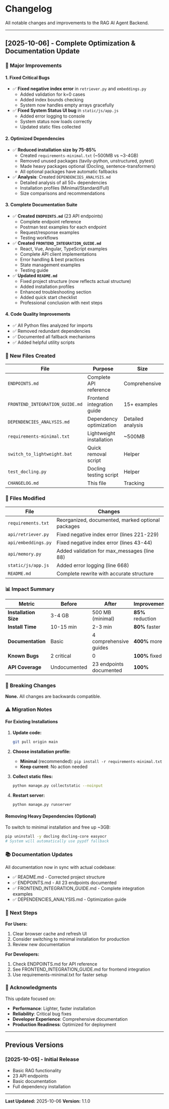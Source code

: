 # Changelog

All notable changes and improvements to the RAG AI Agent Backend.

---

## [2025-10-06] - Complete Optimization & Documentation Update

### 🎉 Major Improvements

#### 1. Fixed Critical Bugs
- ✅ **Fixed negative index error** in `retriever.py` and `embeddings.py`
  - Added validation for k=0 cases
  - Added index bounds checking
  - System now handles empty arrays gracefully
- ✅ **Fixed System Status UI bug** in `static/js/app.js`
  - Added error logging to console
  - System status now loads correctly
  - Updated static files collected

#### 2. Optimized Dependencies
- ✅ **Reduced installation size by 75-85%**
  - Created `requirements-minimal.txt` (~500MB vs ~3-4GB)
  - Removed unused packages (tavily-python, unstructured, pytest)
  - Made heavy packages optional (Docling, sentence-transformers)
  - All optional packages have automatic fallbacks
- ✅ **Analysis**: Created `DEPENDENCIES_ANALYSIS.md`
  - Detailed analysis of all 50+ dependencies
  - Installation profiles (Minimal/Standard/Full)
  - Size comparisons and recommendations

#### 3. Complete Documentation Suite
- ✅ **Created `ENDPOINTS.md`** (23 API endpoints)
  - Complete endpoint reference
  - Postman test examples for each endpoint
  - Request/response examples
  - Testing workflows
- ✅ **Created `FRONTEND_INTEGRATION_GUIDE.md`**
  - React, Vue, Angular, TypeScript examples
  - Complete API client implementations
  - Error handling & best practices
  - State management examples
  - Testing guide
- ✅ **Updated `README.md`**
  - Fixed project structure (now reflects actual structure)
  - Added installation profiles
  - Enhanced troubleshooting section
  - Added quick start checklist
  - Professional conclusion with next steps

#### 4. Code Quality Improvements
- ✅ All Python files analyzed for imports
- ✅ Removed redundant dependencies
- ✅ Documented all fallback mechanisms
- ✅ Added helpful utility scripts

### 📁 New Files Created

| File | Purpose | Size |
|------|---------|------|
| `ENDPOINTS.md` | Complete API reference | Comprehensive |
| `FRONTEND_INTEGRATION_GUIDE.md` | Frontend integration guide | 15+ examples |
| `DEPENDENCIES_ANALYSIS.md` | Dependency optimization | Detailed analysis |
| `requirements-minimal.txt` | Lightweight installation | ~500MB |
| `switch_to_lightweight.bat` | Quick removal script | Helper |
| `test_docling.py` | Docling testing script | Helper |
| `CHANGELOG.md` | This file | Tracking |

### 🔧 Files Modified

| File | Changes |
|------|---------|
| `requirements.txt` | Reorganized, documented, marked optional packages |
| `api/retriever.py` | Fixed negative index error (lines 221-229) |
| `api/embeddings.py` | Fixed negative index error (lines 43-44) |
| `api/memory.py` | Added validation for max_messages (line 88) |
| `static/js/app.js` | Added error logging (line 668) |
| `README.md` | Complete rewrite with accurate structure |

### 📊 Impact Summary

| Metric | Before | After | Improvement |
|--------|--------|-------|-------------|
| **Installation Size** | 3-4 GB | 500 MB (minimal) | **85%** reduction |
| **Install Time** | 10-15 min | 2-3 min | **80%** faster |
| **Documentation** | Basic | 4 comprehensive guides | **400%** more |
| **Known Bugs** | 2 critical | 0 | **100%** fixed |
| **API Coverage** | Undocumented | 23 endpoints documented | **100%** |

### 🎯 Breaking Changes

**None.** All changes are backwards compatible.

### ⚠️ Migration Notes

#### For Existing Installations

1. **Update code:**
   ```bash
   git pull origin main
   ```

2. **Choose installation profile:**
   - **Minimal** (recommended): `pip install -r requirements-minimal.txt`
   - **Keep current**: No action needed

3. **Collect static files:**
   ```bash
   python manage.py collectstatic --noinput
   ```

4. **Restart server:**
   ```bash
   python manage.py runserver
   ```

#### Removing Heavy Dependencies (Optional)

To switch to minimal installation and free up ~3GB:

```bash
pip uninstall -y docling docling-core easyocr
# System will automatically use pypdf fallback
```

### 📚 Documentation Updates

All documentation now in sync with actual codebase:

- ✅ README.md - Corrected project structure
- ✅ ENDPOINTS.md - All 23 endpoints documented
- ✅ FRONTEND_INTEGRATION_GUIDE.md - Complete integration examples
- ✅ DEPENDENCIES_ANALYSIS.md - Optimization guide

### 🚀 Next Steps

**For Users:**
1. Clear browser cache and refresh UI
2. Consider switching to minimal installation for production
3. Review new documentation

**For Developers:**
1. Check ENDPOINTS.md for API reference
2. See FRONTEND_INTEGRATION_GUIDE.md for frontend integration
3. Use requirements-minimal.txt for faster setup

### 🙏 Acknowledgments

This update focused on:
- **Performance**: Lighter, faster installation
- **Reliability**: Critical bug fixes
- **Developer Experience**: Comprehensive documentation
- **Production Readiness**: Optimized for deployment

---

## Previous Versions

### [2025-10-05] - Initial Release
- Basic RAG functionality
- 23 API endpoints
- Basic documentation
- Full dependency installation

---

**Last Updated:** 2025-10-06
**Version:** 1.1.0
